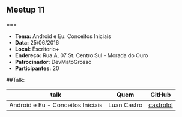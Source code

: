## Meetup 11
===
* **Tema:** Android e Eu: Conceitos Iniciais
* **Data:** 25/06/2016
* **Local:** Escritorio+
* **Endereço:** Rua A, 07 St. Centro Sul - Morada do Ouro
* **Patrocinador:** DevMatoGrosso
* **Participantes:** 20

##Talk:

| talk           | Quem          | GitHub
|----------------|---------------|---------------
| Android e Eu - Conceitos Iniciais | Luan Castro| [castrolol](https://github.com/castrolol)
